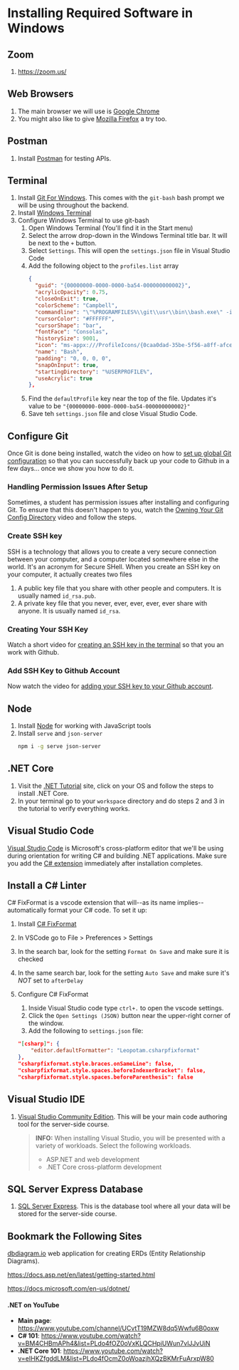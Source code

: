 # Installing Required Software in Windows

## Zoom

1. https://zoom.us/

## Web Browsers

1. The main browser we will use is [Google Chrome]( https://www.google.com/chrome/browser/desktop/index.html)
1. You might also like to give [Mozilla Firefox](https://www.mozilla.org/en-US/firefox/new/) a try too.

## Postman

1. Install [Postman](https://www.getpostman.com/) for testing APIs.

## Terminal

1. Install [Git For Windows](https://gitforwindows.org/). This comes with the `git-bash` bash prompt we will be using throughout the backend.
1. Install [Windows Terminal](https://www.microsoft.com/en-us/p/windows-terminal-preview/9n0dx20hk701?activetab=pivot:overviewtab)
1. Configure Windows Terminal to use git-bash
    1. Open Windows Terminal (You'll find it in the Start menu)
    1. Select the arrow drop-down in the Windows Terminal title bar. It will be next to the `+` button.
    1. Select `Settings`. This will open the `settings.json` file in Visual Studio Code
    1. Add the following object to the `profiles.list` array
        ```json
        {
          "guid": "{00000000-0000-0000-ba54-000000000002}",
          "acrylicOpacity": 0.75,
          "closeOnExit": true,
          "colorScheme": "Campbell",
          "commandline": "\"%PROGRAMFILES%\\git\\usr\\bin\\bash.exe\" -i -l",
          "cursorColor": "#FFFFFF",
          "cursorShape": "bar",
          "fontFace": "Consolas",
          "historySize": 9001,
          "icon": "ms-appx:///ProfileIcons/{0caa0dad-35be-5f56-a8ff-afceeeaa6101}.png",
          "name": "Bash",
          "padding": "0, 0, 0, 0",
          "snapOnInput": true,
          "startingDirectory": "%USERPROFILE%",
          "useAcrylic": true
        },
        ```
    1. Find the `defaultProfile` key near the top of the file. Updates it's value to be `"{00000000-0000-0000-ba54-000000000002}"`
    1. Save teh `settings.json` file and close Visual Studio Code.

## Configure Git

Once Git is done being installed, watch the video on how to [set up global Git configuration](https://youtu.be/66EB9oxGMzQ) so that you can successfully back up your code to Github in a few days... once we show you how to do it.

### Handling Permission Issues After Setup

Sometimes, a student has permission issues after installing and configuring Git. To ensure that this doesn't happen to you, watch the [Owning Your Git Config Directory](https://youtu.be/exva3J_jojc) video and follow the steps.


### Create SSH key

SSH is a technology that allows you to create a very secure connection between your computer, and a computer located somewhere else in the world. It's an acronym for Secure SHell. When you create an SSH key on your computer, it actually creates two files

1. A public key file that you share with other people and computers. It is usually named `id_rsa.pub`.
1. A private key file that you never, ever, ever, ever, ever share with anyone. It is usually named `id_rsa`.

### Creating Your SSH Key

Watch a short video for [creating an SSH key in the terminal](https://youtu.be/znRMcNG9_qQ) so that you an work with Github.

### Add SSH Key to Github Account

Now watch the video for [adding your SSH key to your Github account](https://youtu.be/8hlmIObpMd4).

## Node

1. Install [Node](https://nodejs.org/en/) for working with JavaScript tools
1. Install `serve` and `json-server`
    ```sh
    npm i -g serve json-server
    ```

## .NET Core

1. Visit the [.NET Tutorial](https://dotnet.microsoft.com/learn/dotnet/hello-world-tutorial/intro) site, click on your OS and follow the steps to install .NET Core.
1. In your terminal go to your `workspace` directory and do steps 2 and 3 in the tutorial to verify everything works.

## Visual Studio Code

[Visual Studio Code](https://code.visualstudio.com/download) is Microsoft's cross-platform editor that we'll be using during orientation for writing C# and building .NET applications. Make sure you add the [C# extension](https://code.visualstudio.com/Docs/languages/csharp) immediately after installation completes.

## Install a C# Linter

C# FixFormat is a vscode extension that will--as its name implies--automatically format your C# code. To set it up:

1. Install [C# FixFormat](https://marketplace.visualstudio.com/items?itemName=Leopotam.csharpfixformat)
1. In VSCode go to File > Preferences > Settings
1. In the search bar, look for the setting `Format On Save` and make sure it is checked
1. In the same search bar, look for the setting `Auto Save` and make sure it's *NOT* set to `afterDelay`
1. Configure C# FixFormat
    1. Inside Visual Studio code type `ctrl+.` to open the vscode settings.
    1. Click the `Open Settings (JSON)` button near the upper-right corner of the window.
    1. Add the following to `settings.json` file:

    ```json
    "[csharp]": {
        "editor.defaultFormatter": "Leopotam.csharpfixformat"
    },
    "csharpfixformat.style.braces.onSameLine": false,
    "csharpfixformat.style.spaces.beforeIndexerBracket": false,
    "csharpfixformat.style.spaces.beforeParenthesis": false
    ```

## Visual Studio IDE

1. [Visual Studio Community Edition](https://visualstudio.microsoft.com/vs/community/). This will be your main code authoring tool for the server-side course.
    > **INFO:** When installing Visual Studio, you will be presented with a variety of workloads. Select the following workloads.
    > * ASP.NET and web development
    > * .NET Core cross-platform development

## SQL Server Express Database

1. [SQL Server Express](https://www.microsoft.com/en-us/sql-server/sql-server-editions-express). This is the database tool where all your data will be stored for the server-side course.

## Bookmark the Following Sites

[dbdiagram.io](http://dbdiagram.io) web application for creating ERDs (Entity Relationship Diagrams).

https://docs.asp.net/en/latest/getting-started.html

https://docs.microsoft.com/en-us/dotnet/

#### .NET on YouTube

* **Main page**: https://www.youtube.com/channel/UCvtT19MZW8dq5Wwfu6B0oxw
* **C# 101**: https://www.youtube.com/watch?v=BM4CHBmAPh4&list=PLdo4fOZ0oVxKLQCHpiUWun7vlJJvUiN
* **.NET Core 101**: https://www.youtube.com/watch?v=eIHKZfgddLM&list=PLdo4fOcmZ0oWoazjhXQzBKMrFuArxpW80
